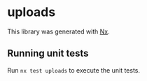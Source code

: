 # uploads

This library was generated with [Nx](https://nx.dev).

## Running unit tests

Run `nx test uploads` to execute the unit tests.
